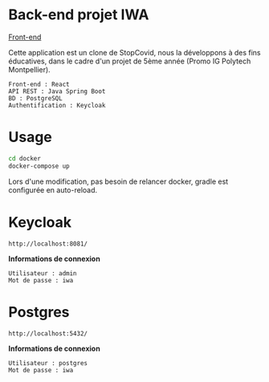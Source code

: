 # Back-end projet IWA
[Front-end](https://github.com/AmjadIG/iwa-front)

Cette application est un clone de StopCovid, nous la développons à des fins éducatives, dans le cadre d'un projet de 5ème année (Promo IG Polytech Montpellier).

```
Front-end : React
API REST : Java Spring Boot
BD : PostgreSQL
Authentification : Keycloak
```

# Usage

```bash
cd docker
docker-compose up
```
Lors d'une modification, pas besoin de relancer docker, gradle est configurée en auto-reload.

# Keycloak
```
http://localhost:8081/
```

**Informations de connexion**
```
Utilisateur : admin
Mot de passe : iwa
```

# Postgres
```
http://localhost:5432/
```

**Informations de connexion**
```
Utilisateur : postgres
Mot de passe : iwa
```


